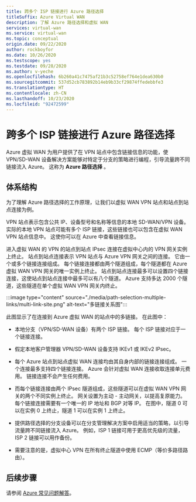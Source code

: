 ```yaml
---
title: 跨多个 ISP 链接进行 Azure 路径选择
titleSuffix: Azure Virtual WAN
description: 了解 Azure 路径选择和虚拟 WAN
services: virtual-wan
ms.service: virtual-wan
ms.topic: conceptual
origin.date: 09/22/2020
author: rockboyfor
ms.date: 10/26/2020
ms.testscope: yes
ms.testdate: 09/28/2020
ms.author: v-yeche
ms.openlocfilehash: 6b260a41c7475af21b3c52758ef764e1dea630b0
ms.sourcegitcommit: 537d52cb783892b14eb9b33cf29874ffedebbfe3
ms.translationtype: HT
ms.contentlocale: zh-CN
ms.lasthandoff: 10/23/2020
ms.locfileid: "92472599"
---
```

<!--Verified Successfully-->
# <a name="azure-path-selection-across-multiple-isp-links"></a>跨多个 ISP 链接进行 Azure 路径选择

Azure 虚拟 WAN 为用户提供了在 VPN 站点中包含链接信息的功能，使 VPN/SD-WAN 设备解决方案能够对特定于分支的策略进行编程，引导流量跨不同链接流入 Azure。 这称为 **Azure 路径选择** 。

## <a name="architecture"></a>体系结构

为了理解 Azure 路径选择的工作原理，让我们以虚拟 WAN VPN 站点和站点到站点连接为例。

VPN 站点表示包含公共 IP、设备型号和名称等信息的本地 SD-WAN/VPN 设备。实际的本地 VPN 站点可能有多个 ISP 链接，这些链接也可以包含在虚拟 WAN VPN 站点信息中。 这使你可以在 Azure 中查看链接信息。

进入虚拟 WAN 的 VPN 的站点到站点 IPsec 连接在虚拟中心内的 VPN 网关实例上终止。 站点到站点连接表示 VPN 站点与 Azure VPN 网关之间的连接。 它由一个或多个链接连接组成。 每个链接连接都由两个隧道组成，每个隧道都在 Azure 虚拟 WAN VPN 网关的唯一实例上终止。 站点到站点连接最多可以设置四个链接连接，这使站点到站点连接中最多可以有八个隧道。 Azure 支持多达 2000 个隧道，这些隧道在单个虚拟 WAN VPN 网关内终止。

:::image type="content" source="./media/path-selection-multiple-links/multi-link-site.png" alt-text="多链接关系图":::

此图显示了在连接到 Azure 虚拟 WAN 的站点中的多链接。 在此图中：

* 本地分支（VPN/SD-WAN 设备）有两个 ISP 链接。 每个 ISP 链接对应于一个链接连接。

* 假定本地客户管理器 VPN/SD-WAN 设备支持 IKEv1 或 IKEv2 IPsec。

* 每个 Azure 站点到站点虚拟 WAN 连接均由其自身内部的链接连接组成。 一个连接最多支持四个链接连接。 Azure 会针对虚拟 WAN 连接收取连接单元费用。 链接连接不会产生任何费用。

* 而每个链接连接由两个 IPsec 隧道组成，这些隧道可以在虚拟 WAN VPN 网关的两个不同实例上终止。 网关设置为主动 - 主动网关，以提高复原能力。 每个链接连接需要有一个唯一的 IP 地址和 BGP 对等 IP。 在图中，隧道 0 可以在实例 0 上终止，隧道 1 可以在实例 1 上终止。

* 提供路径选择的分支设备可以在分支管理解决方案中启用适当的策略，以引导流量跨不同链接流入 Azure。 例如，ISP 1 链接可用于更高优先级的流量，ISP 2 链接可以用作备份。

* 需要注意的是，虚拟中心 VPN 在所有终止隧道中使用 ECMP（等价多路径路由）。

## <a name="next-steps"></a>后续步骤

请参阅 [Azure 常见问题解答](virtual-wan-faq.md)。

<!-- Update_Description: update meta properties, wording update, update link -->